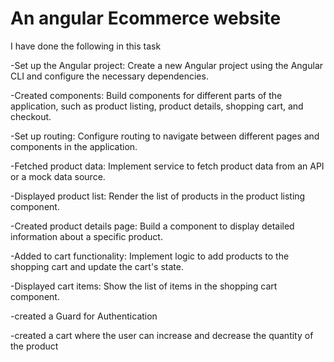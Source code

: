 
<h1>An angular Ecommerce website</h1>
<p>I have done the following in this task</p>
<div>
-Set up the Angular project: Create a new Angular project using the Angular CLI and configure the necessary dependencies.<br>


-Created components: Build components for different parts of the application, such as product listing, product details, shopping cart, and checkout.<br>

-Set up routing: Configure routing to navigate between different pages and components in the application.<br>

-Fetched product data: Implement service to fetch product data from an API or a mock data source.<br>

-Displayed product list: Render the list of products in the product listing component.<br>

-Created product details page: Build a component to display detailed information about a specific product.<br>

-Added to cart functionality: Implement logic to add products to the shopping cart and update the cart's state.<br>

-Displayed cart items: Show the list of items in the shopping cart component.<br>

-created a Guard for Authentication<br>

-created a cart where the user can increase and decrease the quantity of the product<br>

</div>
